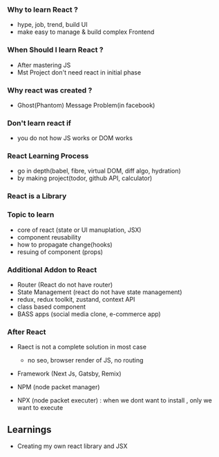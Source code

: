 ### Why to learn React ?
- hype, job, trend, build UI
- make easy to manage & build complex Frontend

### When Should I learn React ?
- After mastering JS
- Mst Project don't need react in initial phase

### Why react was created ?
- Ghost(Phantom) Message Problem(in facebook)

### Don't learn react if
- you do not how JS works or DOM works
 
### React Learning Process
- go in depth(babel, fibre, virtual DOM, diff algo, hydration)
- by making project(todor, github API, calculator)

### React is a Library

### Topic to learn
- core of react (state or UI manuplation, JSX)
- component reusability
- how to propagate change(hooks)
- resuing of component (props)

### Additional Addon to React
- Router (React do not have router)
- State Management (react do not have state management)
- redux, redux toolkit, zustand, context API
- class based component
- BASS apps (social media clone, e-commerce app)

### After React
- Raect is not a complete solution in most case
    - no seo, browser render of JS, no routing
- Framework (Next Js, Gatsby, Remix)


- NPM (node packet manager)
- NPX (node packet executer) : when we dont want to install , only we want to execute









## Learnings 
- Creating my own react library and JSX